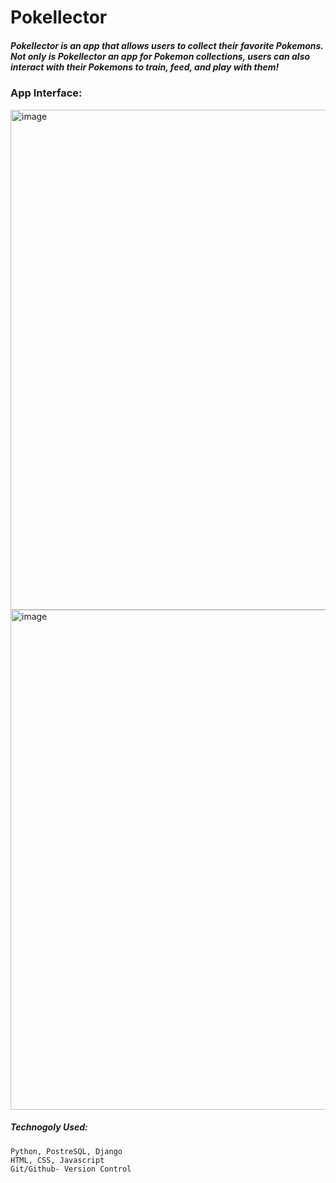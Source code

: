 # Pokellector
##### Pokellector is an app that allows users to collect their favorite Pokemons. Not only is Pokellector an app for Pokemon collections, users can also interact with their Pokemons to train, feed, and play with them!

### App Interface:
<img width="800" alt="image" src="https://user-images.githubusercontent.com/72634228/178934292-eedef4ac-a8f3-4dea-b815-97c46bc5b88d.png">
<img width="800" alt="image" src="https://user-images.githubusercontent.com/72634228/179475432-f2ff1f29-f731-463c-b867-158891205858.png">


##### Technogoly Used:
    Python, PostreSQL, Django
    HTML, CSS, Javascript
    Git/Github- Version Control

